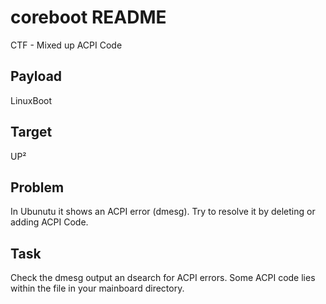 coreboot README
===============

CTF - Mixed up ACPI Code

## Payload

LinuxBoot

## Target

UP²

## Problem

In Ubunutu it shows an ACPI error (dmesg). Try to resolve it by deleting or adding ACPI Code.

## Task

Check the dmesg output an dsearch for ACPI errors. Some ACPI code lies within the file in your mainboard directory.
